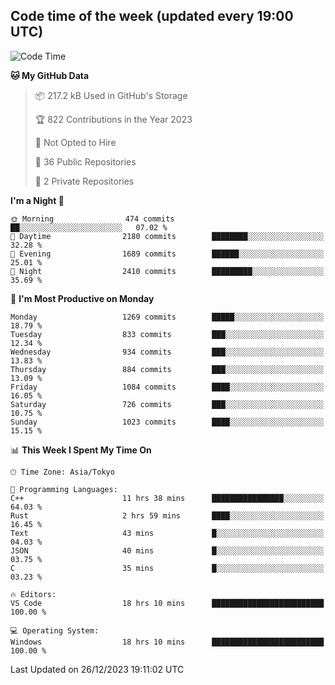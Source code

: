 ## Code time of the week (updated every 19:00 UTC)

<!--START_SECTION:waka-->
![Code Time](http://img.shields.io/badge/Code%20Time-2%2C499%20hrs%202%20mins-blue)

**🐱 My GitHub Data** 

> 📦 217.2 kB Used in GitHub's Storage 
 > 
> 🏆 822 Contributions in the Year 2023
 > 
> 🚫 Not Opted to Hire
 > 
> 📜 36 Public Repositories 
 > 
> 🔑 2 Private Repositories 
 > 
**I'm a Night 🦉** 

```text
🌞 Morning                474 commits         ██░░░░░░░░░░░░░░░░░░░░░░░   07.02 % 
🌆 Daytime                2180 commits        ████████░░░░░░░░░░░░░░░░░   32.28 % 
🌃 Evening                1689 commits        ██████░░░░░░░░░░░░░░░░░░░   25.01 % 
🌙 Night                  2410 commits        █████████░░░░░░░░░░░░░░░░   35.69 % 
```
📅 **I'm Most Productive on Monday** 

```text
Monday                   1269 commits        █████░░░░░░░░░░░░░░░░░░░░   18.79 % 
Tuesday                  833 commits         ███░░░░░░░░░░░░░░░░░░░░░░   12.34 % 
Wednesday                934 commits         ███░░░░░░░░░░░░░░░░░░░░░░   13.83 % 
Thursday                 884 commits         ███░░░░░░░░░░░░░░░░░░░░░░   13.09 % 
Friday                   1084 commits        ████░░░░░░░░░░░░░░░░░░░░░   16.05 % 
Saturday                 726 commits         ███░░░░░░░░░░░░░░░░░░░░░░   10.75 % 
Sunday                   1023 commits        ████░░░░░░░░░░░░░░░░░░░░░   15.15 % 
```


📊 **This Week I Spent My Time On** 

```text
🕑︎ Time Zone: Asia/Tokyo

💬 Programming Languages: 
C++                      11 hrs 38 mins      ████████████████░░░░░░░░░   64.03 % 
Rust                     2 hrs 59 mins       ████░░░░░░░░░░░░░░░░░░░░░   16.45 % 
Text                     43 mins             █░░░░░░░░░░░░░░░░░░░░░░░░   04.03 % 
JSON                     40 mins             █░░░░░░░░░░░░░░░░░░░░░░░░   03.75 % 
C                        35 mins             █░░░░░░░░░░░░░░░░░░░░░░░░   03.23 % 

🔥 Editors: 
VS Code                  18 hrs 10 mins      █████████████████████████   100.00 % 

💻 Operating System: 
Windows                  18 hrs 10 mins      █████████████████████████   100.00 % 
```


 Last Updated on 26/12/2023 19:11:02 UTC
<!--END_SECTION:waka-->
